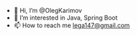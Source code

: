 - 👋 Hi, I’m @OlegKarimov
- 👀 I’m interested in Java, Spring Boot
- 📫 How to reach me lega147@gmail.com

<!---
OlegKarimov/OlegKarimov is a ✨ special ✨ repository because its `README.md` (this file) appears on your GitHub profile.
You can click the Preview link to take a look at your changes.
--->
